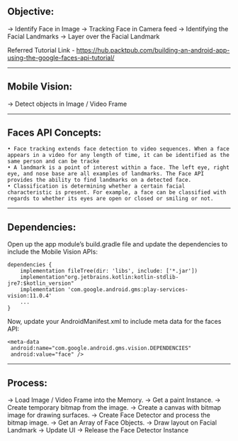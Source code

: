 ## Objective:

-> Identify Face in Image 
-> Tracking Face in Camera feed 
-> Identifying the Facial Landmarks
-> Layer over the Facial Landmark

Referred Tutorial Link - https://hub.packtpub.com/building-an-android-app-using-the-google-faces-api-tutorial/

--------------------------------------------------------------------------------------------------------------------------------

## Mobile Vision:

-> Detect objects in Image / Video Frame

--------------------------------------------------------------------------------------------------------------------------------

## Faces API Concepts:

	• Face tracking extends face detection to video sequences. When a face appears in a video for any length of time, it can be identified as the same person and can be tracke
	• A landmark is a point of interest within a face. The left eye, right eye, and nose base are all examples of landmarks. The Face API provides the ability to find landmarks on a detected face.
	• Classification is determining whether a certain facial characteristic is present. For example, a face can be classified with regards to whether its eyes are open or closed or smiling or not.
  
--------------------------------------------------------------------------------------------------------------------------------

## Dependencies:

Open up the app module’s build.gradle file and update the dependencies to include the Mobile Vision APIs:

```
dependencies {
    implementation fileTree(dir: 'libs', include: ['*.jar'])
    implementation"org.jetbrains.kotlin:kotlin-stdlib-jre7:$kotlin_version"
    implementation 'com.google.android.gms:play-services-vision:11.0.4'
    ...
}
```

Now, update your AndroidManifest.xml to include meta data for the faces API:

```
<meta-data
 android:name="com.google.android.gms.vision.DEPENDENCIES"
 android:value="face" />
 ```


--------------------------------------------------------------------------------------------------------------------------------

## Process:

-> Load Image / Video Frame into the Memory.
-> Get a paint Instance.
-> Create temporary bitmap from the image. 
-> Create a canvas with bitmap image for drawing surfaces.
-> Create Face Detector and process the bitmap image.
-> Get an Array of Face Objects.
-> Draw layout on Facial Landmark
-> Update UI
-> Release the Face Detector Instance

